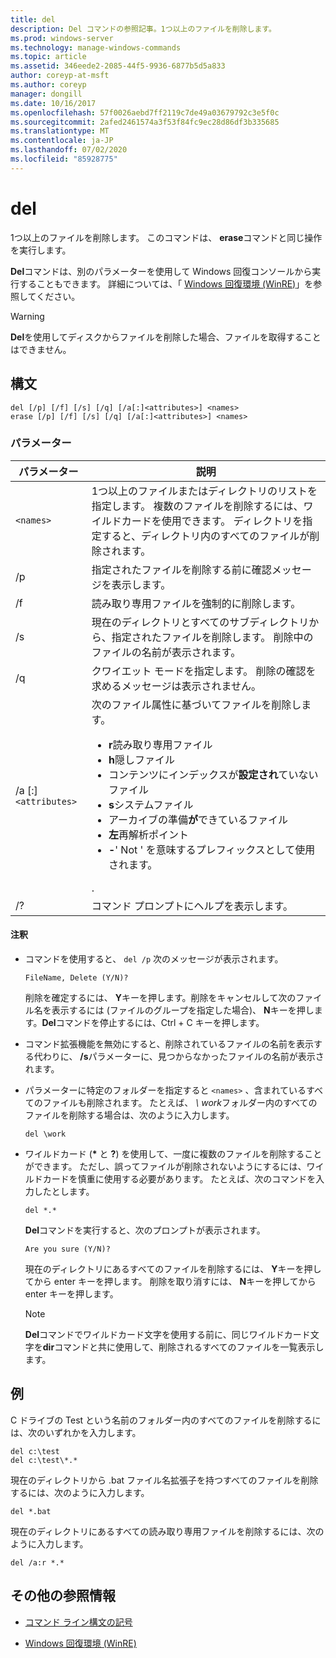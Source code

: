 ```yaml
---
title: del
description: Del コマンドの参照記事。1つ以上のファイルを削除します。
ms.prod: windows-server
ms.technology: manage-windows-commands
ms.topic: article
ms.assetid: 346eede2-2085-44f5-9936-6877b5d5a833
author: coreyp-at-msft
ms.author: coreyp
manager: dongill
ms.date: 10/16/2017
ms.openlocfilehash: 57f0026aebd7ff2119c7de49a03679792c3e5f0c
ms.sourcegitcommit: 2afed2461574a3f53f84fc9ec28d86df3b335685
ms.translationtype: MT
ms.contentlocale: ja-JP
ms.lasthandoff: 07/02/2020
ms.locfileid: "85928775"
---
```

# <a name="del"></a>del

1つ以上のファイルを削除します。 このコマンドは、 **erase**コマンドと同じ操作を実行します。

**Del**コマンドは、別のパラメーターを使用して Windows 回復コンソールから実行することもできます。 詳細については、「 [Windows 回復環境 (WinRE)](https://docs.microsoft.com/windows-hardware/manufacture/desktop/windows-recovery-environment--windows-re--technical-reference)」を参照してください。

> [!WARNING]
> **Del**を使用してディスクからファイルを削除した場合、ファイルを取得することはできません。

## <a name="syntax"></a>構文

```
del [/p] [/f] [/s] [/q] [/a[:]<attributes>] <names>
erase [/p] [/f] [/s] [/q] [/a[:]<attributes>] <names>
```

### <a name="parameters"></a>パラメーター

| パラメーター | 説明 |
| --------- | ----------- |
| `<names>` | 1つ以上のファイルまたはディレクトリのリストを指定します。 複数のファイルを削除するには、ワイルドカードを使用できます。 ディレクトリを指定すると、ディレクトリ内のすべてのファイルが削除されます。 |
| /p | 指定されたファイルを削除する前に確認メッセージを表示します。 |
| /f | 読み取り専用ファイルを強制的に削除します。 |
| /s | 現在のディレクトリとすべてのサブディレクトリから、指定されたファイルを削除します。 削除中のファイルの名前が表示されます。 |
| /q | クワイエット モードを指定します。 削除の確認を求めるメッセージは表示されません。 |
| /a [:]`<attributes>` | 次のファイル属性に基づいてファイルを削除します。<ul><li>**r**読み取り専用ファイル</li><li>**h**隠しファイル</li><li>コンテンツにインデックスが**設定され**ていないファイル</li><li>**s**システムファイル</li><li>アーカイブの準備**が**できているファイル</li><li>**左**再解析ポイント</li><li>**-**' Not ' を意味するプレフィックスとして使用されます。</li></ul>. |
| /? | コマンド プロンプトにヘルプを表示します。 |

#### <a name="remarks"></a>注釈

- コマンドを使用すると、 `del /p` 次のメッセージが表示されます。

    `FileName, Delete (Y/N)?`

    削除を確定するには、 **Y**キーを押します。削除をキャンセルして次のファイル名を表示するには (ファイルのグループを指定した場合)、 **N**キーを押します。**Del**コマンドを停止するには、Ctrl + C キーを押します。

- コマンド拡張機能を無効にすると、削除されているファイルの名前を表示する代わりに、 **/s**パラメーターに、見つからなかったファイルの名前が表示されます。

- パラメーターに特定のフォルダーを指定すると `<names>` 、含まれているすべてのファイルも削除されます。 たとえば、 *\ work*フォルダー内のすべてのファイルを削除する場合は、次のように入力します。

  ```
  del \work
  ```

- ワイルドカード (**&#42;** と **?**) を使用して、一度に複数のファイルを削除することができます。 ただし、誤ってファイルが削除されないようにするには、ワイルドカードを慎重に使用する必要があります。 たとえば、次のコマンドを入力したとします。

  ```
  del *.*
  ```

  **Del**コマンドを実行すると、次のプロンプトが表示されます。

  `Are you sure (Y/N)?`

  現在のディレクトリにあるすべてのファイルを削除するには、 **Y**キーを押してから enter キーを押します。 削除を取り消すには、 **N**キーを押してから enter キーを押します。

  > [!NOTE]
  > **Del**コマンドでワイルドカード文字を使用する前に、同じワイルドカード文字を**dir**コマンドと共に使用して、削除されるすべてのファイルを一覧表示します。

## <a name="examples"></a>例

C ドライブの Test という名前のフォルダー内のすべてのファイルを削除するには、次のいずれかを入力します。

```
del c:\test
del c:\test\*.*
```

現在のディレクトリから .bat ファイル名拡張子を持つすべてのファイルを削除するには、次のように入力します。

```
del *.bat
```

現在のディレクトリにあるすべての読み取り専用ファイルを削除するには、次のように入力します。

```
del /a:r *.*
```

## <a name="additional-references"></a>その他の参照情報

- [コマンド ライン構文の記号](command-line-syntax-key.md)

- [Windows 回復環境 (WinRE)](https://docs.microsoft.com/windows-hardware/manufacture/desktop/windows-recovery-environment--windows-re--technical-reference)
